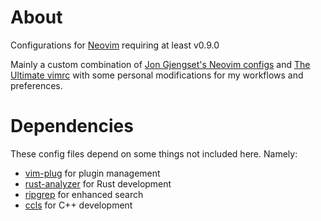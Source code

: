 # About
Configurations for [Neovim](https://neovim.io/) requiring at least v0.9.0

Mainly a custom combination of [Jon Gjengset's Neovim configs](https://github.com/jonhoo/configs/tree/master/editor/.config/nvim) and [The Ultimate vimrc](https://github.com/amix/vimrc) with some personal modifications for my workflows and preferences.

# Dependencies
These config files depend on some things not included here. Namely:
- [vim-plug](https://github.com/junegunn/vim-plug) for plugin management
- [rust-analyzer](https://rust-analyzer.github.io/) for Rust development
- [ripgrep](https://github.com/BurntSushi/ripgrep) for enhanced search
- [ccls](https://github.com/MaskRay/ccls) for C++ development

